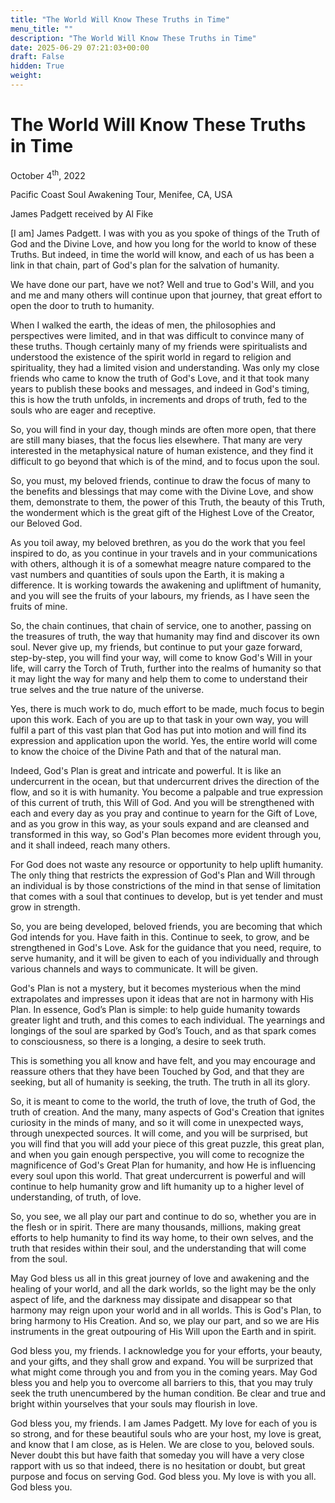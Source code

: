 ```yaml
---
title: "The World Will Know These Truths in Time"
menu_title: ""
description: "The World Will Know These Truths in Time"
date: 2025-06-29 07:21:03+00:00
draft: False
hidden: True
weight:
---
```

# The World Will Know These Truths in Time

October 4<sup>th</sup>, 2022

Pacific Coast Soul Awakening Tour, Menifee, CA, USA

James Padgett received by Al Fike

[I am] James Padgett. I was with you as you spoke of things of the Truth of God and the Divine Love, and how you long for the world to know of these Truths. But indeed, in time the world will know, and each of us has been a link in that chain, part of God's plan for the salvation of humanity.

We have done our part, have we not?  Well and true to God's Will, and you and me and many others will continue upon that journey, that great effort to open the door to truth to humanity.

When I walked the earth, the ideas of men, the philosophies and perspectives were limited, and in that was difficult to convince many of these truths. Though certainly many of my friends were spiritualists and understood the existence of the spirit world in regard to religion and spirituality, they had a limited vision and understanding. Was only my close friends who came to know the truth of God's Love, and it that took many years to publish these books and messages, and indeed in God's timing, this is how the truth unfolds, in increments and drops of truth, fed to the souls who are eager and receptive.

So, you will find in your day, though minds are often more open, that there are still many biases, that the focus lies elsewhere. That many are very interested in the metaphysical nature of human existence, and they find it difficult to go beyond that which is of the mind, and to focus upon the soul.

So, you must, my beloved friends, continue to draw the focus of many to the benefits and blessings that may come with the Divine Love, and show them, demonstrate to them, the power of this Truth, the beauty of this Truth, the wonderment which is the great gift of the Highest Love of the Creator, our Beloved God.

As you toil away, my beloved brethren, as you do the work that you feel inspired to do, as you continue in your travels and in your communications with others, although it is of a somewhat meagre nature compared to the vast numbers and quantities of souls upon the Earth, it is making a difference. It is working towards the awakening and upliftment of humanity, and you will see the fruits of your labours, my friends, as I have seen the fruits of mine.

So, the chain continues, that chain of service, one to another, passing on the treasures of truth, the way that humanity may find and discover its own soul. Never give up, my friends, but continue to put your gaze forward, step-by-step, you will find your way, will come to know God's Will in your life, will carry the Torch of Truth, further into the realms of humanity so that it may light the way for many and help them to come to understand their true selves and the true nature of the universe.

Yes, there is much work to do, much effort to be made, much focus to begin upon this work. Each of you are up to that task in your own way, you will fulfil a part of this vast plan that God has put into motion and will find its expression and application upon the world. Yes, the entire world will come to know the choice of the Divine Path and that of the natural man.

Indeed, God's Plan is great and intricate and powerful. It is like an undercurrent in the ocean, but that undercurrent drives the direction of the flow, and so it is with humanity. You become a palpable and true expression of this current of truth, this Will of God. And you will be strengthened with each and every day as you pray and continue to yearn for the Gift of Love, and as you grow in this way, as your souls expand and are cleansed and transformed in this way, so God's Plan becomes more evident through you, and it shall indeed, reach many others.

For God does not waste any resource or opportunity to help uplift humanity. The only thing that restricts the expression of God's Plan and Will through an individual is by those constrictions of the mind in that sense of limitation that comes with a soul that continues to develop, but is yet tender and must grow in strength.

So, you are being developed, beloved friends, you are becoming that which God intends for you. Have faith in this. Continue to seek, to grow, and be strengthened in God's Love. Ask for the guidance that you need, require, to serve humanity, and it will be given to each of you individually and through various channels and ways to communicate. It will be given.

God's Plan is not a mystery, but it becomes mysterious when the mind extrapolates and impresses upon it ideas that are not in harmony with His Plan. In essence, God’s Plan is simple: to help guide humanity towards greater light and truth, and this comes to each individual. The yearnings and longings of the soul are sparked by God’s Touch, and as that spark comes to consciousness, so there is a longing, a desire to seek truth.

This is something you all know and have felt, and you may encourage and reassure others that they have been Touched by God, and that they are seeking, but all of humanity is seeking, the truth. The truth in all its glory.

So, it is meant to come to the world, the truth of love, the truth of God, the truth of creation. And the many, many aspects of God's Creation that ignites curiosity in the minds of many, and so it will come in unexpected ways, through unexpected sources. It will come, and you will be surprised, but you will find that you will add your piece of this great puzzle, this great plan, and when you gain enough perspective, you will come to recognize the magnificence of God's Great Plan for humanity, and how He is influencing every soul upon this world. That great undercurrent is powerful and will continue to help humanity grow and lift humanity up to a higher level of understanding, of truth, of love.

So, you see, we all play our part and continue to do so, whether you are in the flesh or in spirit. There are many thousands, millions, making great efforts to help humanity to find its way home, to their own selves, and the truth that resides within their soul, and the understanding that will come from the soul.

May God bless us all in this great journey of love and awakening and the healing of your world, and all the dark worlds, so the light may be the only aspect of life, and the darkness may dissipate and disappear so that harmony may reign upon your world and in all worlds. This is God's Plan, to bring harmony to His Creation. And so, we play our part, and so we are His instruments in the great outpouring of His Will upon the Earth and in spirit.

God bless you, my friends. I acknowledge you for your efforts, your beauty, and your gifts, and they shall grow and expand. You will be surprized that what might come through you and from you in the coming years. May God bless you and help you to overcome all barriers to this, that you may truly seek the truth unencumbered by the human condition. Be clear and true and bright within yourselves that your souls may flourish in love.

God bless you, my friends. I am James Padgett. My love for each of you is so strong, and for these beautiful souls who are your host, my love is great, and know that I am close, as is Helen. We are close to you, beloved souls. Never doubt this but have faith that someday you will have a very close rapport with us so that indeed, there is no hesitation or doubt, but great purpose and focus on serving God. God bless you. My love is with you all. God bless you.
